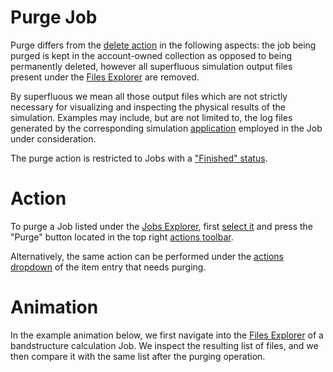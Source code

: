 # Purge Job

Purge differs from the [delete action](/entities-general/actions/delete.md) in the following aspects: the job being purged is kept in the account-owned collection as opposed to being permanently deleted, however all superfluous simulation output files present under the [Files Explorer](/files/ui/explorer.md) are removed. 

By superfluous we mean all those output files which are not strictly necessary for visualizing and inspecting the physical results of the simulation. Examples may include, but are not limited to, the log files generated by the corresponding simulation [application](/software/overview.md) employed in the Job under consideration.

The purge action is restricted to Jobs with a ["Finished" status](../status.md).

# Action

To purge a Job listed under the [Jobs Explorer](../ui/explorer.md), first [select it](/entities-general/actions/select.md) and press the "Purge" button <i class="zmdi zmdi-card-off zmdi-hc-border"></i> located in the top right [actions toolbar](/entities-general/ui/explorer.md#actions-toolbar).

Alternatively, the same action can be performed under the [actions dropdown](/entities-general/ui/explorer.md#actions-dropdown) of the item entry that needs purging.

# Animation

In the example animation below, we first navigate into the [Files Explorer](/files/ui/explorer.md) of a bandstructure calculation Job. We inspect the resulting list of files, and we then compare it with the same list after the purging operation. 
